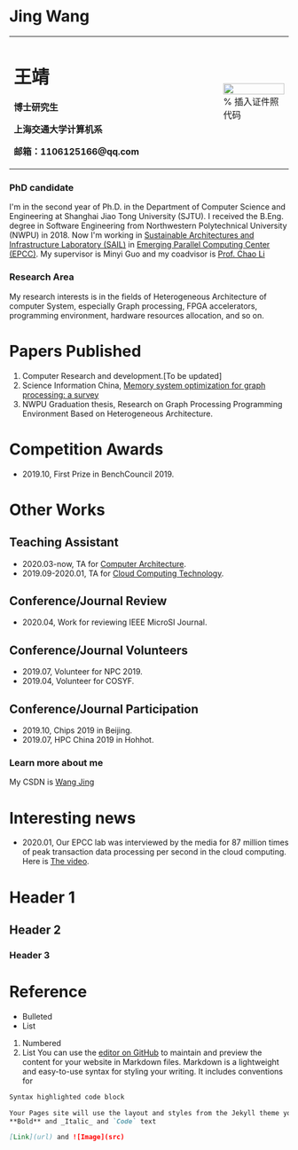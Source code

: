 # Jing Wang

<table border="0">
  <tr>
    <td width="75%">
      <h1>王靖</h1>
      <p><b>博士研究生</b></p>
      <p><b>上海交通大学计算机系</b></p>
      <p><b>邮箱：1106125166@qq.com</b></p>
      <p><b></b></p>
    </td>
    <td width="25%">
      <img src="/zhengjianzhao.jpg" width="100%">      % 插入证件照代码
    </td>
  </tr>
</table>

### PhD candidate  
I'm in the second year of Ph.D. in the Department of Computer Science and Engineering at Shanghai Jiao Tong University (SJTU). I received the B.Eng. degree in Software Engineering from Northwestern Polytechnical University (NWPU) in 2018. Now I'm working in [Sustainable Architectures and Infrastructure Laboratory (SAIL)](http://202.120.38.37/sail/index.html) in [Emerging Parallel Computing Center (EPCC)](http://epcc.sjtu.edu.cn). My supervisor is Minyi Guo and my coadvisor is [Prof. Chao Li](http://www.cs.sjtu.edu.cn/~lichao/index.html) 
### Research Area
My research interests is in the fields of Heterogeneous Architecture of computer System, especially Graph processing, FPGA accelerators, programming environment, hardware resources allocation, and so on.

# Papers Published
1. Computer Research and development.[To be updated]
2. Science Information China, [Memory system optimization for graph processing: a survey](http://engine.scichina.com/doi/10.1360/N112018-00281)
3. NWPU Graduation thesis, Research on Graph Processing Programming Environment Based on Heterogeneous Architecture.


# Competition Awards
- 2019.10, First Prize in BenchCouncil 2019.


# Other Works 
## Teaching Assistant
- 2020.03-now, TA for [Computer Architecture](https://oc.sjtu.edu.cn/courses/17679).
- 2019.09-2020.01, TA for [Cloud Computing Technology](http://www.cs.sjtu.edu.cn/~lichao/courses/cs236.html).

## Conference/Journal Review 
- 2020.04, Work for reviewing IEEE MicroSI Journal.

## Conference/Journal Volunteers 
- 2019.07, Volunteer for NPC 2019.
- 2019.04, Volunteer for COSYF.

## Conference/Journal Participation 
- 2019.10, Chips 2019 in Beijing.
- 2019.07,  HPC China 2019 in Hohhot.

### Learn more about me
My CSDN is [Wang Jing](https://blog.csdn.net/wjing66/article/details/90264267) 



# Interesting news
- 2020.01, Our EPCC lab was interviewed by the media for 87 million times of peak transaction data processing per second in the cloud computing. Here is [The video](https://v.qq.com/x/page/k30495auyu5.html).


# Header 1
## Header 2
### Header 3

# Reference
- Bulleted
- List

1. Numbered
2. List
You can use the [editor on GitHub](https://github.com/wangjing-home/wangjing-home.github.io/edit/master/index.md) to maintain and preview the content for your website in Markdown files.
Markdown is a lightweight and easy-to-use syntax for styling your writing. It includes conventions for
```markdown
Syntax highlighted code block

Your Pages site will use the layout and styles from the Jekyll theme you have selected in your [repository settings](https://github.com/wangjing-home/wangjing-home.github.io/settings). The name of this theme is saved in the Jekyll `_config.yml` configuration file.
**Bold** and _Italic_ and `Code` text

[Link](url) and ![Image](src)


